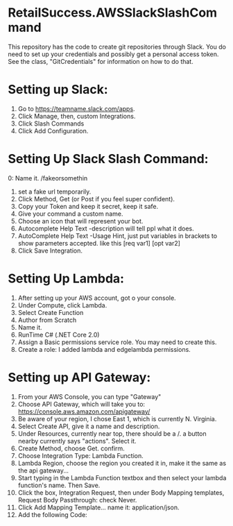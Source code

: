 # RetailSuccess.AWSSlackSlashCommand
This repository has the code to create git repositories through Slack.  You do need to set up your credentials and possibly get a 
personal access token.  See the class, "GitCredentials" for information on how to do that.  

# Setting up Slack:
1. Go to https://teamname.slack.com/apps. 
2. Click Manage, then, custom Integrations.
3. Click Slash Commands
4. Click Add Configuration.

# Setting Up Slack Slash Command:
0: Name it. /fakeorsomethin
1. set a fake url temporarily.
2. Click Method, Get (or Post if you feel super confident).
3. Copy your Token and keep it secret, keep it safe.
4. Give your command a custom name.
5. Choose an icon that will represent your bot.
6. Autocomplete Help Text -description will tell ppl what it does.
7. AutoComplete Help Text -Usage Hint, just put variables in brackets to show parameters accepted. like this [req var1] [opt var2]
8. Click Save Integration.

# Setting Up Lambda:
1. After setting up your AWS account, got o your console.  
2. Under Compute, click Lambda.
3. Select Create Function
4. Author from Scratch
5. Name it.
6. RunTime C# (.NET Core 2.0)
7. Assign a Basic permissions service role.  You may need to create this.  
8. Create a role: I added lambda and edgelambda permissions.

# Setting up API Gateway:
1. From your AWS Console, you can type "Gateway"
2. Choose API Gateway, which will take you to: https://console.aws.amazon.com/apigateway/
3. Be aware of your region, I chose East 1, which is currently N. Virginia.
4. Select Create API, give it a name and description.
5. Under Resources, currently near top, there should be a /.  a button nearby currently says "actions".  Select it.
6. Create Method, choose Get. confirm.
7. Choose Integration Type: Lambda Function.
8. Lambda Region, choose the region you created it in, make it the same as the api gateway...
9. Start typing in the Lambda Function textbox and then select your lambda function's name. Then Save.
10. Click the box, Integration Request, then under Body Mapping templates, Request Body Passthrough: check Never.
11. Click Add Mapping Template... name it: application/json.
12. Add the following Code:
<!--
## convert HTML POST data or HTTP GET query string to JSON
 
## get the raw post data from the AWS built-in variable and give it a nicer name
#if ($context.httpMethod == "POST")
 #set($rawAPIData = $input.path('$'))
#elseif ($context.httpMethod == "GET")
 #set($rawAPIData = $input.params().querystring)
 #set($rawAPIData = $rawAPIData.toString())
 #set($rawAPIDataLength = $rawAPIData.length() - 1)
 #set($rawAPIData = $rawAPIData.substring(1, $rawAPIDataLength))
 #set($rawAPIData = $rawAPIData.replace(", ", "&"))
#else
 #set($rawAPIData = "")
#end
 
## first we get the number of "&" in the string, this tells us if there is more than one key value pair
#set($countAmpersands = $rawAPIData.length() - $rawAPIData.replace("&", "").length())
 
## if there are no "&" at all then we have only one key value pair.
## we append an ampersand to the string so that we can tokenise it the same way as multiple kv pairs.
## the "empty" kv pair to the right of the ampersand will be ignored anyway.
#if ($countAmpersands == 0)
 #set($rawPostData = $rawAPIData + "&")
#end
 
## now we tokenise using the ampersand(s)
#set($tokenisedAmpersand = $rawAPIData.split("&"))
 
## we set up a variable to hold the valid key value pairs
#set($tokenisedEquals = [])
 
## now we set up a loop to find the valid key value pairs, which must contain only one "="
#foreach( $kvPair in $tokenisedAmpersand )
 #set($countEquals = $kvPair.length() - $kvPair.replace("=", "").length())
 #if ($countEquals == 1)
  #set($kvTokenised = $kvPair.split("="))
  #if ($kvTokenised[0].length() > 0)
   ## we found a valid key value pair. add it to the list.
   #set($devNull = $tokenisedEquals.add($kvPair))
  #end
 #end
#end
 
## next we set up our loop inside the output structure "{" and "}"
{
#foreach( $kvPair in $tokenisedEquals )
  ## finally we output the JSON for this pair and append a comma if this isn't the last pair
  #set($kvTokenised = $kvPair.split("="))
 "$util.urlDecode($kvTokenised[0])" : #if($kvTokenised[1].length() > 0)"$util.urlDecode($kvTokenised[1])"#{else}""#end#if( $foreach.hasNext ),#end
#end
}
-->
